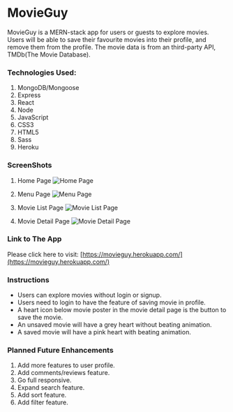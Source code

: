 # MovieGuy

MovieGuy is a MERN-stack app for users or guests to explore movies.
Users will be able to save their favourite movies into their profile, and remove them from the profile.
The movie data is from an third-party API, TMDb(The Movie Database).

### Technologies Used:
1. MongoDB/Mongoose
2. Express
3. React
4. Node
5. JavaScript
6. CSS3
7. HTML5
8. Sass
9. Heroku

### ScreenShots
1. Home Page
![Home Page](https://i.imgur.com/r3KOuIu.png)

2. Menu Page
![Menu Page](https://i.imgur.com/XU9Xt40.png)

3. Movie List Page
![Movie List Page](https://i.imgur.com/OSngLI4.jpg)

4. Movie Detail Page
![Movie Detail Page](https://i.imgur.com/Y2QM0GO.png)

### Link to The App
Please click here to visit: 
[https://movieguy.herokuapp.com/](https://movieguy.herokuapp.com/)

### Instructions
- Users can explore movies without login or signup.
- Users need to login to have the feature of saving movie in profile.
- A heart icon below movie poster in the movie detail page is the button to save the movie.
- An unsaved movie will have a grey heart without beating animation.
- A saved movie will have a pink heart with beating animation.

### Planned Future Enhancements
1. Add more features to user profile.
2. Add comments/reviews feature.
3. Go full responsive.
4. Expand search feature.
5. Add sort feature.
6. Add filter feature.